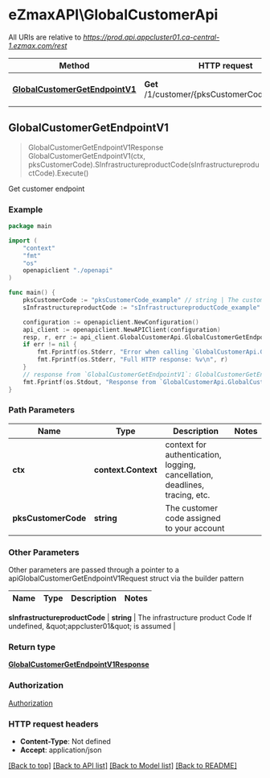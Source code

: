 # eZmaxAPI\GlobalCustomerApi

All URIs are relative to *https://prod.api.appcluster01.ca-central-1.ezmax.com/rest*

Method | HTTP request | Description
------------- | ------------- | -------------
[**GlobalCustomerGetEndpointV1**](GlobalCustomerApi.md#GlobalCustomerGetEndpointV1) | **Get** /1/customer/{pksCustomerCode}/endpoint | Get customer endpoint



## GlobalCustomerGetEndpointV1

> GlobalCustomerGetEndpointV1Response GlobalCustomerGetEndpointV1(ctx, pksCustomerCode).SInfrastructureproductCode(sInfrastructureproductCode).Execute()

Get customer endpoint



### Example

```go
package main

import (
    "context"
    "fmt"
    "os"
    openapiclient "./openapi"
)

func main() {
    pksCustomerCode := "pksCustomerCode_example" // string | The customer code assigned to your account
    sInfrastructureproductCode := "sInfrastructureproductCode_example" // string | The infrastructure product Code  If undefined, \"appcluster01\" is assumed (optional)

    configuration := openapiclient.NewConfiguration()
    api_client := openapiclient.NewAPIClient(configuration)
    resp, r, err := api_client.GlobalCustomerApi.GlobalCustomerGetEndpointV1(context.Background(), pksCustomerCode).SInfrastructureproductCode(sInfrastructureproductCode).Execute()
    if err != nil {
        fmt.Fprintf(os.Stderr, "Error when calling `GlobalCustomerApi.GlobalCustomerGetEndpointV1``: %v\n", err)
        fmt.Fprintf(os.Stderr, "Full HTTP response: %v\n", r)
    }
    // response from `GlobalCustomerGetEndpointV1`: GlobalCustomerGetEndpointV1Response
    fmt.Fprintf(os.Stdout, "Response from `GlobalCustomerApi.GlobalCustomerGetEndpointV1`: %v\n", resp)
}
```

### Path Parameters


Name | Type | Description  | Notes
------------- | ------------- | ------------- | -------------
**ctx** | **context.Context** | context for authentication, logging, cancellation, deadlines, tracing, etc.
**pksCustomerCode** | **string** | The customer code assigned to your account | 

### Other Parameters

Other parameters are passed through a pointer to a apiGlobalCustomerGetEndpointV1Request struct via the builder pattern


Name | Type | Description  | Notes
------------- | ------------- | ------------- | -------------

 **sInfrastructureproductCode** | **string** | The infrastructure product Code  If undefined, \&quot;appcluster01\&quot; is assumed | 

### Return type

[**GlobalCustomerGetEndpointV1Response**](global-customer-getEndpoint-v1-Response.md)

### Authorization

[Authorization](../README.md#Authorization)

### HTTP request headers

- **Content-Type**: Not defined
- **Accept**: application/json

[[Back to top]](#) [[Back to API list]](../README.md#documentation-for-api-endpoints)
[[Back to Model list]](../README.md#documentation-for-models)
[[Back to README]](../README.md)

